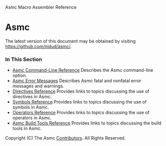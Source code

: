 Asmc Macro Assembler Reference

# Asmc

The latest version of this document may be obtained by visiting https://github.com/nidud/asmc/.

### In This Section

- [Asmc Command-Line Reference](command/readme.md) Describes the Asmc command-line option.
- [Asmc Error Messages](error/readme.md) Describes Asmc fatal and nonfatal error messages and warnings.
- [Directives Reference](directive/readme.md) Provides links to topics discussing the use of directives in Asmc.
- [Symbols Reference](symbol/readme.md) Provides links to topics discussing the use of symbols in Asmc.
- [Operators Reference](operator/readme.md) Provides links to topics discussing the use of operators in Asmc.
- [Asmc Build Tools Reference](tools/readme.md) Provides links to topics discussing the build tools in Asmc.

Copyright (C) The Asmc [Contributors](contributors.md). All Rights Reserved.
